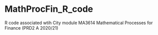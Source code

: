 # MathProcFin_R_code
 R code associated wtih City module MA3614 Mathematical Processes for Finance (PRD2 A 2020/21)
